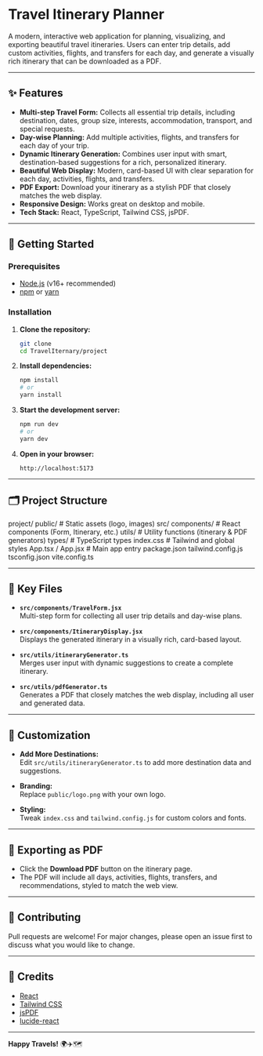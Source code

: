 # Travel Itinerary Planner

A modern, interactive web application for planning, visualizing, and exporting beautiful travel itineraries. Users can enter trip details, add custom activities, flights, and transfers for each day, and generate a visually rich itinerary that can be downloaded as a PDF.

---

## ✨ Features

- **Multi-step Travel Form:** Collects all essential trip details, including destination, dates, group size, interests, accommodation, transport, and special requests.
- **Day-wise Planning:** Add multiple activities, flights, and transfers for each day of your trip.
- **Dynamic Itinerary Generation:** Combines user input with smart, destination-based suggestions for a rich, personalized itinerary.
- **Beautiful Web Display:** Modern, card-based UI with clear separation for each day, activities, flights, and transfers.
- **PDF Export:** Download your itinerary as a stylish PDF that closely matches the web display.
- **Responsive Design:** Works great on desktop and mobile.
- **Tech Stack:** React, TypeScript, Tailwind CSS, jsPDF.

---

## 🚀 Getting Started

### Prerequisites

- [Node.js](https://nodejs.org/) (v16+ recommended)
- [npm](https://www.npmjs.com/) or [yarn](https://yarnpkg.com/)

### Installation

1. **Clone the repository:**
   ```bash
   git clone 
   cd TravelIternary/project
   ```

2. **Install dependencies:**
   ```bash
   npm install
   # or
   yarn install
   ```

3. **Start the development server:**
   ```bash
   npm run dev
   # or
   yarn dev
   ```

4. **Open in your browser:**
   ```
   http://localhost:5173
   ```

---

## 🗂️ Project Structure
project/
public/ # Static assets (logo, images)
src/
components/ # React components (Form, Itinerary, etc.)
utils/ # Utility functions (itinerary & PDF generators)
types/ # TypeScript types
index.css # Tailwind and global styles
App.tsx / App.jsx # Main app entry
package.json
tailwind.config.js
tsconfig.json
vite.config.ts


---

## 📁 Key Files

- **`src/components/TravelForm.jsx`**  
  Multi-step form for collecting all user trip details and day-wise plans.

- **`src/components/ItineraryDisplay.jsx`**  
  Displays the generated itinerary in a visually rich, card-based layout.

- **`src/utils/itineraryGenerator.ts`**  
  Merges user input with dynamic suggestions to create a complete itinerary.

- **`src/utils/pdfGenerator.ts`**  
  Generates a PDF that closely matches the web display, including all user and generated data.

---

## 🎨 Customization

- **Add More Destinations:**  
  Edit `src/utils/itineraryGenerator.ts` to add more destination data and suggestions.

- **Branding:**  
  Replace `public/logo.png` with your own logo.

- **Styling:**  
  Tweak `index.css` and `tailwind.config.js` for custom colors and fonts.

---

## 📄 Exporting as PDF

- Click the **Download PDF** button on the itinerary page.
- The PDF will include all days, activities, flights, transfers, and recommendations, styled to match the web view.

---

## 🤝 Contributing

Pull requests are welcome! For major changes, please open an issue first to discuss what you would like to change.

---

## 🙏 Credits

- [React](https://reactjs.org/)
- [Tailwind CSS](https://tailwindcss.com/)
- [jsPDF](https://github.com/parallax/jsPDF)
- [lucide-react](https://lucide.dev/)

---

**Happy Travels!** 🌍✈️🗺️
